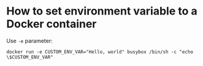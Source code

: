 # How to set environment variable to a Docker container

Use `-e` parameter:

```text
docker run -e CUSTOM_ENV_VAR="Hello, world" busybox /bin/sh -c "echo \$CUSTOM_ENV_VAR"
```

